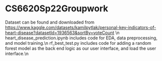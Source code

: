 # CS6620Sp22Groupwork
Dataset can be found and downloaded from https://www.kaggle.com/datasets/kamilpytlak/personal-key-indicators-of-heart-disease?datasetId=1936563&sortBy=voteCount \n
heart_disease_prediction.ipynb includes code for EDA, data preprocessing, and model training.\n
rf_best_test.py includes code for adding a random forest model as the back end logic as our user interface, and load the user interface.\n
 
